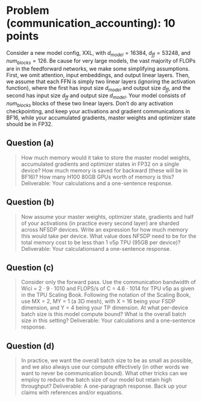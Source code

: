 # Problem (communication_accounting): 10 points
Consider a new model config, XXL, with $d_{model}=16384$, $d_{ff}=53248$, and $num_{blocks}=126$. Be
cause for very large models, the vast majority of FLOPs are in the feedforward networks, we make
some simplifying assumptions. First, we omit attention, input embeddings, and output linear layers.
Then, we assume that each FFN is simply two linear layers (ignoring the activation function), where
the first has input size $d_{model}$ and output size $d_{ff}$, and the second has input size $d_{ff}$ and output size $d_{model}$. Your model consists of $num_{blocks}$ blocks of these two linear layers. Don’t do any activation checkpointing, and keep your activations and gradient communications in BF16, while your
accumulated gradients, master weights and optimizer state should be in FP32.

## Question (a)
> How much memory would it take to store the master model weights, accumulated gradients and optimizer states in FP32 on a single device? How much memory is saved for backward (these will be in BF16)? How many H100 80GB GPUs worth of memory is this? Deliverable: Your calculations and a one-sentence response.

## Question (b)
> Now assume your master weights, optimizer state, gradients and half of your activations (in practice every second layer) are sharded across NFSDP devices. Write an expression for how much memory this would take per device. What value does NFSDP need to be for the total memory cost to be less than 1 v5p TPU (95GB per device)? Deliverable: Your calculationsand a one-sentence response.

## Question (c)
>  Consider only the forward pass. Use the communication bandwidth of Wici = 2 · 9 · 1010 and FLOPS/s of C = 4.6 · 1014 for TPU v5p as given in the TPU Scaling Book. Following the notation of the Scaling Book, use MX = 2, MY = 1 (a 3D mesh), with X = 16 being your FSDP dimension, and Y = 4 being your TP dimension. At what per-device batch size is this model compute bound? What is the overall batch size in this setting? Deliverable: Your calculations and a one-sentence response.

## Question (d)
> In practice, we want the overall batch size to be as small as possible, and we also always use our compute effectively (in other words we want to never be communication bound). What other tricks can we employ to reduce the batch size of our model but retain high throughput? Deliverable: A one-paragraph response. Back up your claims with references and/or equations.
